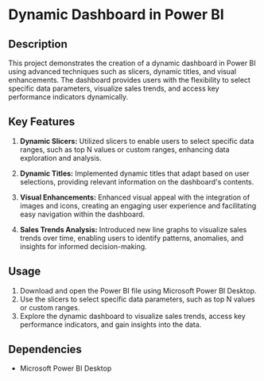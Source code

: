# Dynamic Dashboard in Power BI

## Description
This project demonstrates the creation of a dynamic dashboard in Power BI using advanced techniques such as slicers, dynamic titles, and visual enhancements. The dashboard provides users with the flexibility to select specific data parameters, visualize sales trends, and access key performance indicators dynamically.

## Key Features
1. **Dynamic Slicers:** Utilized slicers to enable users to select specific data ranges, such as top N values or custom ranges, enhancing data exploration and analysis.
   
2. **Dynamic Titles:** Implemented dynamic titles that adapt based on user selections, providing relevant information on the dashboard's contents.
   
3. **Visual Enhancements:** Enhanced visual appeal with the integration of images and icons, creating an engaging user experience and facilitating easy navigation within the dashboard.
   
4. **Sales Trends Analysis:** Introduced new line graphs to visualize sales trends over time, enabling users to identify patterns, anomalies, and insights for informed decision-making.

## Usage
1. Download and open the Power BI file using Microsoft Power BI Desktop.
2. Use the slicers to select specific data parameters, such as top N values or custom ranges.
3. Explore the dynamic dashboard to visualize sales trends, access key performance indicators, and gain insights into the data.

## Dependencies
- Microsoft Power BI Desktop

